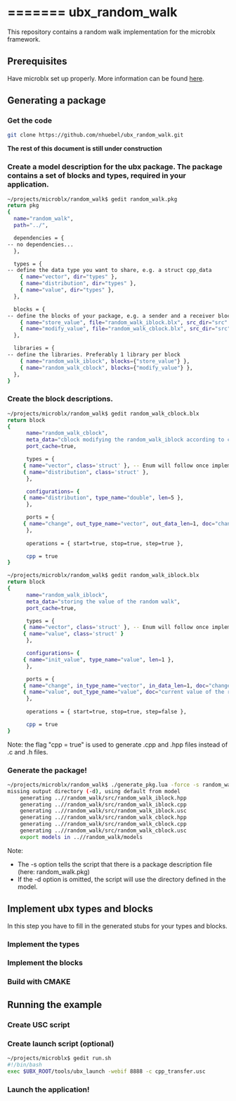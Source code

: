 =======
ubx_random_walk
===============

This repository contains a random walk implementation for the microblx framework.


Prerequisites
-------------
Have microblx set up properly. More information can be found [here](http://ubxteam.github.io/quickstart/).


Generating a package
--------------------

### Get the code
```sh
git clone https://github.com/nhuebel/ubx_random_walk.git
```


**The rest of this document is still under construction**

### Create a model description for the ubx package. The package contains a set of blocks and types, required in your application.

```sh
~/projects/microblx/random_walk$ gedit random_walk.pkg
return pkg
{
  name="random_walk",
  path="../",

  dependencies = {
-- no dependencies...
  },

  types = {
-- define the data type you want to share, e.g. a struct cpp_data
    { name="vector", dir="types" },
    { name="distribution", dir="types" },
    { name="value", dir="types" },
  },

  blocks = {
-- define the blocks of your package, e.g. a sender and a receiver block
    { name="store_value", file="random_walk_iblock.blx", src_dir="src" },
    { name="modify_value", file="random_walk_cblock.blx", src_dir="src" },
  },

  libraries = {
-- define the libraries. Preferably 1 library per block
    { name="random_walk_iblock", blocks={"store_value"} },
    { name="random_walk_cblock", blocks={"modify_value"} },
  },
}
```

### Create the block descriptions.

```sh
~/projects/microblx/random_walk$ gedit random_walk_cblock.blx
return block 
{
      name="random_walk_cblock",
      meta_data="cblock modifying the random_walk_iblock according to configured distribution",
      port_cache=true,

      types = {
	 { name="vector", class='struct' }, -- Enum will follow once implemented in C
	 { name="distribution", class='struct' },
      },

      configurations= {
	 { name="distribution", type_name="double", len=5 },
      },

      ports = {
	 { name="change", out_type_name="vector", out_data_len=1, doc="change of the value of the random walk" },
      },
      
      operations = { start=true, stop=true, step=true },

      cpp = true
}

~/projects/microblx/random_walk$ gedit random_walk_iblock.blx
return block 
{
      name="random_walk_iblock",
      meta_data="storing the value of the random walk",
      port_cache=true,

      types = {
	 { name="vector", class='struct' }, -- Enum will follow once implemented in C
	 { name="value", class='struct' }
      },

      configurations= {
	 { name="init_value", type_name="value", len=1 },
      },

      ports = {
	 { name="change", in_type_name="vector", in_data_len=1, doc="change of the stored value" },
	 { name="value", out_type_name="value", doc="current value of the random walk" },
      },
      
      operations = { start=true, stop=true, step=false },

      cpp = true
}
```

Note: the flag "cpp = true" is used to generate .cpp and .hpp files instead of .c and .h files.

### Generate the package!
```sh
~/projects/microblx/random_walk$ ./generate_pkg.lua -force -s random_walk.pkg
missing output directory (-d), using default from model
    generating ..//random_walk/src/random_walk_iblock.hpp
    generating ..//random_walk/src/random_walk_iblock.cpp
    generating ..//random_walk/src/random_walk_iblock.usc
    generating ..//random_walk/src/random_walk_cblock.hpp
    generating ..//random_walk/src/random_walk_cblock.cpp
    generating ..//random_walk/src/random_walk_cblock.usc
    export models in ..//random_walk/models
```

Note:
* The -s option tells the script that there is a package description file (here: random_walk.pkg) 
* If the -d option is omitted, the script will use the directory defined in the model.

Implement ubx types and blocks
------------------------------

In this step you have to fill in the generated stubs for your types and blocks.


### Implement the types



### Implement the blocks



### Build with CMAKE


Running the example
-------------------

### Create USC script



### Create launch script (optional)


```sh
~/projects/microblx$ gedit run.sh
#!/bin/bash
exec $UBX_ROOT/tools/ubx_launch -webif 8888 -c cpp_transfer.usc
```

### Launch the application!





